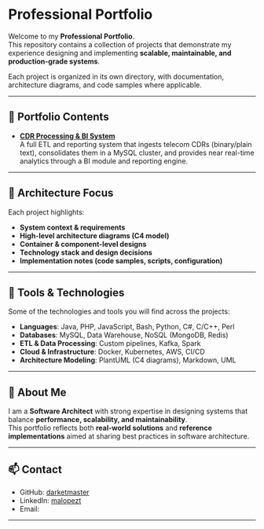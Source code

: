 # Professional Portfolio

Welcome to my **Professional Portfolio**.  
This repository contains a collection of projects that demonstrate my experience designing and implementing **scalable, maintainable, and production-grade systems**.  

Each project is organized in its own directory, with documentation, architecture diagrams, and code samples where applicable.  

---

## 📂 Portfolio Contents

- **[CDR Processing & BI System](./cdr-processing-system/)**  
  A full ETL and reporting system that ingests telecom CDRs (binary/plain text), consolidates them in a MySQL cluster, and provides near real-time analytics through a BI module and reporting engine.  


---

## 📐 Architecture Focus

Each project highlights:

- **System context & requirements**
- **High-level architecture diagrams (C4 model)**
- **Container & component-level designs**
- **Technology stack and design decisions**
- **Implementation notes (code samples, scripts, configuration)**

---

## 🔧 Tools & Technologies

Some of the technologies and tools you will find across the projects:

- **Languages**: Java, PHP, JavaScript, Bash, Python, C#, C/C++, Perl 
- **Databases**: MySQL, Data Warehouse, NoSQL (MongoDB, Redis)  
- **ETL & Data Processing**: Custom pipelines, Kafka, Spark  
- **Cloud & Infrastructure**: Docker, Kubernetes, AWS, CI/CD  
- **Architecture Modeling**: PlantUML (C4 diagrams), Markdown, UML  

---

## 🚀 About Me

I am a **Software Architect** with strong expertise in designing systems that balance **performance, scalability, and maintainability**.  
This portfolio reflects both **real-world solutions** and **reference implementations** aimed at sharing best practices in software architecture.

---

## 📫 Contact

- GitHub: [darketmaster](https://github.com/darketmaster)  
- LinkedIn: [malopezt](https://linkedin.com/in/malopezt)  
- Email:   

---
